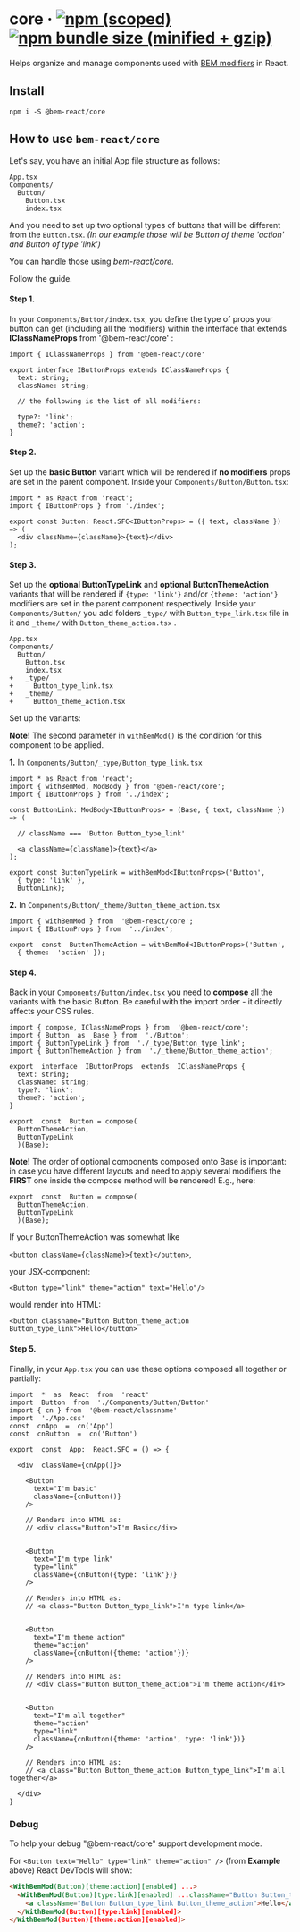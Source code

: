# core &middot; [![npm (scoped)](https://img.shields.io/npm/v/@bem-react/core.svg)](https://www.npmjs.com/package/@bem-react/core) [![npm bundle size (minified + gzip)](https://img.shields.io/bundlephobia/minzip/@bem-react/core.svg)](https://bundlephobia.com/result?p=@bem-react/core)

Helps organize and manage components used with [BEM modifiers](https://en.bem.info/methodology/key-concepts/#modifier) in React.

## Install

`npm i -S @bem-react/core`

## How to use `bem-react/core`

Let's say, you have an initial App file structure as follows:

```
App.tsx
Components/
  Button/
    Button.tsx
    index.tsx
```

And you need to set up two optional types of buttons that will be different from the `Button.tsx`. _(In our example those will be Button of theme 'action' and Button of type 'link')_

You can handle those using _bem-react/core_.

Follow the guide.

#### Step 1.

In your `Components/Button/index.tsx`, you define the type of props your button can get (including all the modifiers) within the interface that extends **IClassNameProps** from '@bem-react/core' :

```
import { IClassNameProps } from '@bem-react/core'

export interface IButtonProps extends IClassNameProps {
  text: string;
  className: string;

  // the following is the list of all modifiers:

  type?: 'link';
  theme?: 'action';
}
```

#### Step 2.

Set up the **basic Button** variant which will be rendered if **no modifiers** props are set in the parent component.
Inside your `Components/Button/Button.tsx`:

```
import * as React from 'react';
import { IButtonProps } from './index';

export const Button: React.SFC<IButtonProps> = ({ text, className }) => ( 
  <div className={className}>{text}</div>
);
```

#### Step 3.

Set up the **optional ButtonTypeLink** and **optional ButtonThemeAction** variants that will be rendered if `{type: 'link'}` and/or `{theme: 'action'}` modifiers are set in the parent component respectively.
Inside your `Components/Button/` you add folders `_type/` with `Button_type_link.tsx` file in it and `_theme/` with `Button_theme_action.tsx` .

```
App.tsx
Components/
  Button/
    Button.tsx
    index.tsx
+   _type/
+     Button_type_link.tsx
+   _theme/
+     Button_theme_action.tsx
```

Set up the variants:

**Note!** The second parameter in `withBemMod()` is the condition for this component to be applied.

**1.** In `Components/Button/_type/Button_type_link.tsx`

```
import * as React from 'react';
import { withBemMod, ModBody } from '@bem-react/core';
import { IButtonProps } from '../index';

const ButtonLink: ModBody<IButtonProps> = (Base, { text, className }) => (

  // className === 'Button Button_type_link'

  <a className={className}>{text}</a>
);

export const ButtonTypeLink = withBemMod<IButtonProps>('Button',
  { type: 'link' },
  ButtonLink);
```

**2.** In `Components/Button/_theme/Button_theme_action.tsx`

```
import { withBemMod } from  '@bem-react/core';
import { IButtonProps } from  '../index';

export  const  ButtonThemeAction = withBemMod<IButtonProps>('Button',
  { theme:  'action' });
```

#### Step 4.

Back in your `Components/Button/index.tsx` you need to **compose** all the variants with the basic Button.
Be careful with the import order - it directly affects your CSS rules.

```
import { compose, IClassNameProps } from  '@bem-react/core';
import { Button  as  Base } from  './Button';
import { ButtonTypeLink } from  './_type/Button_type_link';
import { ButtonThemeAction } from  './_theme/Button_theme_action';

export  interface  IButtonProps  extends  IClassNameProps {
  text: string;
  className: string;
  type?: 'link';
  theme?: 'action';
}

export  const  Button = compose(
  ButtonThemeAction,
  ButtonTypeLink
  )(Base);
```

**Note!** The order of optional components composed onto Base is important: in case you have different layouts and need to apply several modifiers the **FIRST** one inside the compose method will be rendered!
E.g., here:

```
export  const  Button = compose(
  ButtonThemeAction,
  ButtonTypeLink
  )(Base);
```

If your ButtonThemeAction was somewhat like

`<button className={className}>{text}</button>`,

your JSX-component:

`<Button type="link" theme="action" text="Hello"/>`

would render into HTML:

`<button classname="Button Button_theme_action Button_type_link">Hello</button>`

#### Step 5.

Finally, in your `App.tsx` you can use these options composed all together or partially:

```
import  *  as  React  from  'react'
import  Button  from  './Components/Button/Button'
import { cn } from  '@bem-react/classname'
import  './App.css'
const  cnApp  =  cn('App')
const  cnButton  =  cn('Button')

export  const  App:  React.SFC = () => {

  <div  className={cnApp()}>

    <Button
      text="I'm basic"
      className={cnButton()}
    />

    // Renders into HTML as:
    // <div class="Button">I'm Basic</div>


    <Button
      text="I'm type link"
      type="link"
      className={cnButton({type: 'link'})}
    />

    // Renders into HTML as:
    // <a class="Button Button_type_link">I'm type link</a>


    <Button
      text="I'm theme action"
      theme="action"
      className={cnButton({theme: 'action'})}
    />

    // Renders into HTML as:
    // <div class="Button Button_theme_action">I'm theme action</div>


    <Button
      text="I'm all together"
      theme="action"
      type="link"
      className={cnButton({theme: 'action', type: 'link'})}
    />

    // Renders into HTML as:
    // <a class="Button Button_theme_action Button_type_link">I'm all together</a>

  </div>
}

```

### Debug

To help your debug "@bem-react/core" support development mode.

For `<Button text="Hello" type="link" theme="action" />` (from **Example** above) React DevTools will show:

```html
<WithBemMod(Button)[theme:action][enabled] ...>
  <WithBemMod(Button)[type:link][enabled] ...className="Button Button_theme_action">
    <a className="Button Button_type_link Button_theme_action">Hello</a>
  </WithBemMod(Button)[type:link][enabled]>
</WithBemMod(Button)[theme:action][enabled]>
```
